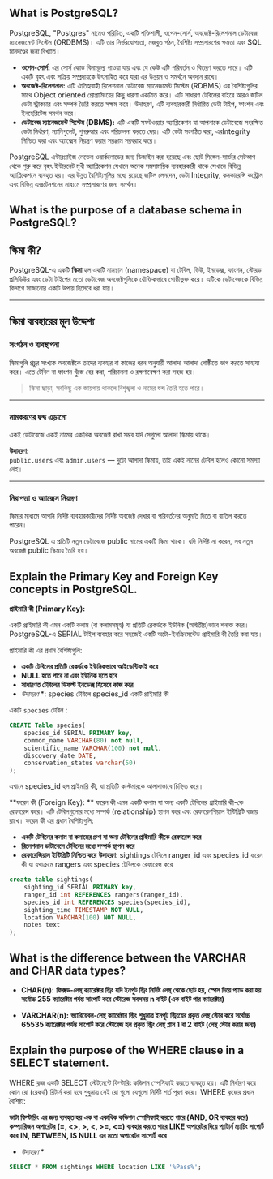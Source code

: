 ## What is PostgreSQL?

PostgreSQL, "Postgres" নামেও পরিচিত, একটি শক্তিশালী, ওপেন-সোর্স, অবজেক্ট-রিলেশনাল ডেটাবেজ ম্যানেজমেন্ট সিস্টেম (ORDBMS)। এটি তার নির্ভরযোগ্যতা, মজবুত গঠন, বৈশিষ্ট্য সম্প্রসারণের ক্ষমতা এবং SQL মানদণ্ডের জন্য বিখ্যাত।


* **ওপেন-সোর্স:** এর সোর্স কোড বিনামূল্যে পাওয়া যায় এবং যে কেউ এটি পরিবর্তন ও বিতরণ করতে পারে। এটি একটি বৃহৎ এবং সক্রিয় সম্প্রদায়কে উৎসাহিত করে যারা এর উন্নয়ন ও সমর্থনে অবদান রাখে।
* **অবজেক্ট-রিলেশনাল:** এটি ঐতিহ্যবাহী রিলেশনাল ডেটাবেজ ম্যানেজমেন্ট সিস্টেম (RDBMS) এর বৈশিষ্ট্যগুলির সাথে Object oriented প্রোগ্রামিংয়ের কিছু ধারণা একত্রিত করে। এটি সাধারণ টেবিলের বাইরে আরও জটিল ডেটা স্ট্রাকচার এবং সম্পর্ক তৈরি করতে সক্ষম করে। উদাহরণ, এটি ব্যবহারকারী নির্ধারিত ডেটা টাইপ, ফাংশন এবং ইনহেরিটেন্স সমর্থন করে।
* **ডেটাবেজ ম্যানেজমেন্ট সিস্টেম (DBMS):** এটি একটি সফটওয়্যার অ্যাপ্লিকেশন যা আপনাকে ডেটাবেজে সংরক্ষিত ডেটা নির্ধারণ, ম্যানিপুলেট, পুনরুদ্ধার এবং পরিচালনা করতে দেয়। এটি ডেটা সংগঠিত করা, এরIntegrity নিশ্চিত করা এবং অ্যাক্সেস নিয়ন্ত্রণ করার সরঞ্জাম সরবরাহ করে।

PostgreSQL এন্টারপ্রাইজ লেভেল ওয়ার্কলোডের জন্য ডিজাইন করা হয়েছে এবং ছোট সিঙ্গেল-সার্ভার সেটআপ থেকে শুরু করে বৃহৎ ইন্টারনেট মুখী অ্যাপ্লিকেশন যেখানে অনেক সমসাময়িক ব্যবহারকারী থাকে সেখানে বিভিন্ন অ্যাপ্লিকেশনে ব্যবহৃত হয়। এর উন্নত বৈশিষ্ট্যগুলির মধ্যে রয়েছে জটিল লেনদেন, ডেটা Integrity, কনকারেন্সি কন্ট্রোল এবং বিভিন্ন এক্সটেনশনের মাধ্যমে সম্প্রসারণের জন্য সমর্থন।



## What is the purpose of a database schema in PostgreSQL?

##  স্কিমা কী?

PostgreSQL-এ একটি **স্কিমা** হল একটি নামস্থান (namespace) যা টেবিল, ভিউ, ইনডেক্স, ফাংশন, স্টোরড প্রসিডিউর এবং ডেটা টাইপের মতো ডেটাবেজ অবজেক্টগুলিকে যৌক্তিকভাবে গোষ্ঠীভুক্ত করে। এটিকে ডেটাবেজকে বিভিন্ন বিভাগে সাজানোর একটি উপায় হিসেবে ধরা যায়।

---

## স্কিমা ব্যবহারের মূল উদ্দেশ্য

### **সংগঠন ও ব্যবস্থাপনা**  
স্কিমাগুলি প্রচুর সংখ্যক অবজেক্টকে তাদের ব্যবহার বা কাজের ধরন অনুযায়ী আলাদা আলাদা গোষ্ঠীতে ভাগ করতে সাহায্য করে। এতে টেবিল বা ফাংশন খুঁজে বের করা, পরিচালনা ও রক্ষণাবেক্ষণ করা সহজ হয়।

> স্কিমা ছাড়া, সবকিছু এক জায়গায় থাকলে বিশৃঙ্খলা ও নামের দ্বন্দ্ব তৈরি হতে পারে।

---

### **নামকরণের দ্বন্দ্ব এড়ানো**  
একই ডেটাবেজে একই নামের একাধিক অবজেক্ট রাখা সম্ভব যদি সেগুলো আলাদা স্কিমায় থাকে।

**উদাহরণ:**  
`public.users` এবং `admin.users` — দুটো আলাদা স্কিমায়, তাই একই নামের টেবিল হলেও কোনো সমস্যা নেই।

---

### **নিরাপত্তা ও অ্যাক্সেস নিয়ন্ত্রণ**  
স্কিমার মাধ্যমে আপনি নির্দিষ্ট ব্যবহারকারীদের নির্দিষ্ট অবজেক্ট দেখার বা পরিবর্তনের অনুমতি দিতে বা বাতিল করতে পারেন।


PostgreSQL এ প্রতিটি নতুন ডেটাবেজে public নামের একটি স্কিমা থাকে। যদি নির্দিষ্ট না করেন, সব নতুন অবজেক্ট public স্কিমায় তৈরি হয়।


## Explain the Primary Key and Foreign Key concepts in PostgreSQL.

**প্রাইমারি কী (Primary Key):**

একটি প্রাইমারি কী এমন একটি কলাম (বা কলামসমূহ) যা প্রতিটি রেকর্ডকে ইউনিক (অদ্বিতীয়)ভাবে শনাক্ত করে। PostgreSQL-এ SERIAL টাইপ ব্যবহার করে সহজেই একটি অটো-ইনক্রিমেন্টেড প্রাইমারি কী তৈরি করা যায়।

প্রাইমারি কী এর প্রধান বৈশিষ্ট্যগুলি:

* **একটি টেবিলের প্রতিটি রেকর্ডকে ইউনিকভাবে আইডেন্টিফাই করে**
* **NULL হতে পারে না এবং ইউনিক হতে হবে**
* **সাধারণত টেবিলের ডিফল্ট ইনডেক্স হিসেবে কাজ করে** 
* *উদাহরণ* *: species টেবিলে species_id একটি প্রাইমারি কী

একটি `species` টেবিল :

```sql
CREATE Table species(
    species_id SERIAL PRIMARY key,
    common_name VARCHAR(80) not null,
    scientific_name VARCHAR(100) not null,
    discovery_date DATE,
    conservation_status varchar(50)
);
```

এখানে species_id হল প্রাইমারি কী, যা প্রতিটি কাস্টমারকে আলাদাভাবে চিহ্নিত করে।


**ফরেন কী (Foreign Key): **
ফরেন কী এমন একটি কলাম যা অন্য একটি টেবিলের প্রাইমারি কী-কে রেফারেন্স করে। এটি টেবিলগুলোর মধ্যে সম্পর্ক (relationship) স্থাপন করে এবং রেফারেনশিয়াল ইন্টিগ্রিটি বজায় রাখে।
ফরেন কী এর প্রধান বৈশিষ্ট্যগুলি:

* **একটি টেবিলের কলাম বা কলামের গ্রুপ যা অন্য টেবিলের প্রাইমারি কীকে রেফারেন্স করে**
* **রিলেশনাল ডাটাবেসে টেবিলের মধ্যে সম্পর্ক স্থাপন করে**
* **রেফারেন্সিয়াল ইন্টিগ্রিটি নিশ্চিত করে**
**উদাহরণ**: sightings টেবিলে ranger_id এবং species_id ফরেন কী যা যথাক্রমে rangers এবং species টেবিলকে রেফারেন্স করে

```sql
create table sightings(
    sighting_id SERIAL PRIMARY key,
    ranger_id int REFERENCES rangers(ranger_id),
    species_id int REFERENCES species(species_id),
    sighting_time TIMESTAMP NOT NULL,
    location VARCHAR(100) NOT NULL,
    notes text
);
```

## What is the difference between the VARCHAR and CHAR data types?

* **CHAR(n):**
**ফিক্সড-লেন্থ ক্যারেক্টার স্ট্রিং**
**যদি ইনপুট স্ট্রিং নির্দিষ্ট লেন্থ থেকে ছোট হয়, স্পেস দিয়ে প্যাড করা হয়**
**সর্বোচ্চ 255 ক্যারেক্টার পর্যন্ত সাপোর্ট করে**
**স্টোরেজ সবসময় n বাইট (এক বাইট পার ক্যারেক্টার)**

* **VARCHAR(n):**
**ভ্যারিয়েবল-লেন্থ ক্যারেক্টার স্ট্রিং**
**শুধুমাত্র ইনপুট স্ট্রিংয়ের প্রকৃত লেন্থ স্টোর করে**
**সর্বোচ্চ 65535 ক্যারেক্টার পর্যন্ত সাপোর্ট করে**
**স্টোরেজ হল প্রকৃত স্ট্রিং লেন্থ প্লাস 1 বা 2 বাইট (লেন্থ স্টোর করার জন্য)**


## Explain the purpose of the WHERE clause in a SELECT statement.

WHERE ক্লজ একটি SELECT স্টেটমেন্টে ফিল্টারিং কন্ডিশন স্পেসিফাই করতে ব্যবহৃত হয়। এটি নির্ধারণ করে কোন রো (রেকর্ড) রিটার্ন করা হবে শুধুমাত্র সেই রো গুলো যেগুলো নির্দিষ্ট শর্ত পূরণ করে। WHERE ক্লজের প্রধান বৈশিষ্ট্য:

**ডাটা ফিল্টারিং এর জন্য ব্যবহৃত হয়**
**এক বা একাধিক কন্ডিশন স্পেসিফাই করতে পারে (AND, OR ব্যবহার করে)**
**কম্প্যারিজন অপারেটর (=, <>, >, <, >=, <=) ব্যবহার করতে পারে**
**LIKE অপারেটর দিয়ে প্যাটার্ন ম্যাচিং সাপোর্ট করে**
**IN, BETWEEN, IS NULL এর মতো অপারেটর সাপোর্ট করে**

* *উদাহরণ* *
```sql
SELECT * FROM sightings WHERE location LIKE '%Pass%';
```